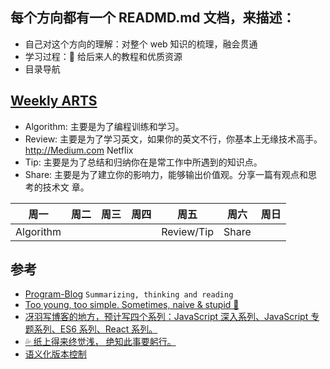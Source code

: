 ## 每个方向都有一个 READMD.md 文档，来描述：

- 自己对这个方向的理解：对整个 web 知识的梳理，融会贯通
- 学习过程： 给后来人的教程和优质资源
- 目录导航

## [Weekly ARTS](https://www.yuque.com/pengfuxiao/rcbj/du90ly)

- Algorithm: 主要是为了编程训练和学习。
- Review: 主要是为了学习英文，如果你的英文不行，你基本上无缘技术高手。
  http://Medium.com Netflix
- Tip: 主要是为了总结和归纳你在是常工作中所遇到的知识点。
- Share: 主要是为了建立你的影响力，能够输出价值观。分享一篇有观点和思考的技术文
  章。

| 周一      | 周二 | 周三 | 周四 | 周五       | 周六  | 周日 |
| --------- | ---- | ---- | ---- | ---------- | ----- | ---- |
| Algorithm |      |      |      | Review/Tip | Share |

## 参考

- [Program-Blog](https://github.com/muwenzi/Program-Blog)
  `Summarizing, thinking and reading`
- [Too young, too simple. Sometimes, naive & stupid 🐌 ](https://github.com/jawil/blog)
- [冴羽写博客的地方，预计写四个系列：JavaScript 深入系列、JavaScript 专题系列、ES6 系列、React 系列。 ](https://github.com/mqyqingfeng/Blog)
- [💦 纸上得来终觉浅， 绝知此事要躬行。 ](https://github.com/zhanghao-zhoushan/record)
- [语义化版本控制](https://semver.org/lang/zh-CN/)
